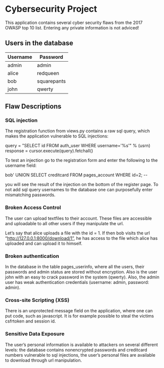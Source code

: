 # Cybersecurity Project

This application contains several cyber security flaws from the 2017 OWASP top 10 list.
Entering any private information is not adviced!

## Users in the database

|Username | Password |
|---------|----------|
|admin    | admin    |
|alice    | redqueen |
|bob      | squarepants|
|john     | qwerty   |

## Flaw Descriptions 

### SQL injection

The registration function from views.py contains a raw sql query, which makes the application vulnerable to SQL injections:

query = "SELECT id FROM auth_user WHERE username='%s'" % (usrn)
response = cursor.execute(query).fetchall()

To test an injection go to the registration form and enter the following to the username field:

bob' UNION SELECT creditcard FROM pages_account WHERE id=2; --

you will see the result of the injection on the bottom of the register page. To not add sql query usernames to the database one can purposefully enter mismatching passwords. 

### Broken Access Control

The user can upload textfiles to their account. These files are accessible and uploadable to all other users if they manipulate the url.

Let’s say that alice uploads a file with the id = 1. If then bob visits the url “http://127.0.0.1:8000/download/1”, he has access to the file which alice has uploaded and can upload it to himself. 

### Broken authentication

In the database in the table pages_userinfo, where all the users, their passwords and admin status are stored without encryption. Also is the user john with an easy to crack password in the system (qwerty). Also, the admin user has weak authentication credentials (username: admin, password: admin).  

### Cross-site Scripting (XSS)

There is an unprotected message field on the application, where one can put code, such as javascript. It is for example possible to steal the victims csfrtoken and session id. 

### Sensitive Data Exposure

The user’s personal information is available to attackers on several different levels: the database contains nonencrypted passwords and creditcard numbers vulnerable to sql injections, the user’s personal files are available to download through url manipulation.


